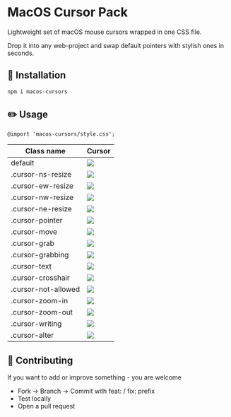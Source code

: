 # MacOS Cursor Pack

Lightweight set of macOS mouse cursors wrapped in one CSS file.

Drop it into any web-project and swap default pointers with stylish ones in seconds.

## 🔧 Installation

```sh
npm i macos-cursors
```

## ✏️ Usage

```
@import 'macos-cursors/style.css';
```

| Class name          | Cursor                              |
|---------------------|-------------------------------------|
| default             | <img src="cursors/auto.cur">        |
| .cursor-ns-resize   | <img src="cursors/ns_resize.cur">   |
| .cursor-ew-resize   | <img src="cursors/ew_resize.cur">   |
| .cursor-nw-resize   | <img src="cursors/nw_resize.cur">   |
| .cursor-ne-resize   | <img src="cursors/ne_resize.cur">   |
| .cursor-pointer     | <img src="cursors/pointer.cur">     |
| .cursor-move        | <img src="cursors/move.cur">        |
| .cursor-grab        | <img src="cursors/grab.cur">        |
| .cursor-grabbing    | <img src="cursors/grabbing.cur">    |
| .cursor-text        | <img src="cursors/text.cur">        |
| .cursor-crosshair   | <img src="cursors/crosshair.cur">   |
| .cursor-not-allowed | <img src="cursors/not_allowed.cur"> |
| .cursor-zoom-in     | <img src="cursors/zoom_in.cur">     |
| .cursor-zoom-out    | <img src="cursors/zoom_out.cur">    |
| .cursor-writing     | <img src="cursors/writing.cur">     |
| .cursor-alter       | <img src="cursors/alter.cur">       |

## 🤝 Contributing
If you want to add or improve something - you are welcome

* Fork → Branch → Commit with feat: / fix: prefix
* Test locally
* Open a pull request